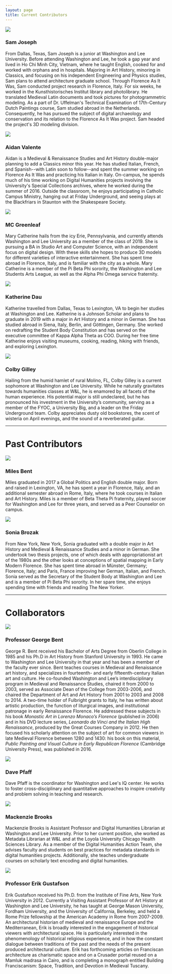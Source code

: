 ```yaml
---
layout: page
title: Current Contributors
---
```


<div class="posts">
  <article>
    <span><img src="assets/images/bio_josephs.jpg" /></span>
    <div class="content">
      <h3>Sam Joseph</h3>
      <p>From Dallas, Texas, Sam Joseph is a junior at Washington and Lee University. Before attending Washington and Lee, he took a gap year and lived in Ho Chi Minh City, Vietnam, where he taught English, cooked for and worked with orphans and in hospitals. Majoring in Art History, minoring in Classics, and focusing on his independent Engineering and Physics studies, Sam plans to attend architecture graduate school. Through Florence As It Was, Sam conducted project research in Florence, Italy. For six weeks, he worked in the Kunsthistorisches Institut library and photolibrary. He translated Medieval Latin documents and took pictures for photogrammetric modeling. As a part of Dr. Uffelman's Technical Examination of 17th-Century Dutch Paintings course, Sam studied abroad in the Netherlands. Consequently, he has pursued the subject of digital archaeology and conservation and its relation to the Florence As It Was project. Sam headed the project's 3D modeling division.</p>
    </div>
  </article>
  <article>
    <span><img src="assets/images/bio_valentea.jpg" /></span>
    <div class="content">
      <h3>Aidan Valente</h3>
      <p>Aidan is a Medieval & Renaissance Studies and Art History double-major planning to add a Classics minor this year. He has studied Italian, French, and Spanish--with Latin soon to follow--and spent the summer working on Florence As It Was and practicing his Italian in Italy. On-campus, he spends much of his time working on Digital Humanities projects involving the University's Special Collections archives, where he worked during the summer of 2016. Outside the classroom, he enjoys participating in Catholic Campus Ministry, hanging out at Friday Underground, and seeing plays at the Blackfriars in Staunton with the Shakespeare Society.</p>
    </div>
  </article>
  <article>
    <span><img src="assets/images/bio_greenleafm.jpg" /></span>
    <div class="content">
      <h3>MC Greenleaf</h3>
      <p>Mary Catherine hails from the icy Erie, Pennsylvania, and currently attends Washington and Lee University as a member of the class of 2019. She is pursuing a BA in Studio Art and Computer Science, with an independent focus on digital design. With these skills she hopes to produce 3D models for different varieties of interactive entertainment. She has spent time abroad in Florence, Italy, and is familiar with the city as a whole. Mary Catherine is a member of the Pi Beta Phi sorority, the Washington and Lee Students Arts League, as well as the Alpha Phi Omega service fraternity.</p>
    </div>
  </article>
  <article>
    <span><img src="assets/images/bio_dauk.jpg" /></span>
    <div class="content">
    <h3>Katherine Dau</h3>
    <p>Katherine travelled from Dallas, Texas to Lexington, VA to begin her studies at Washington and Lee. Katherine is a Johnson Scholar and plans to graduate in 2019 with a major in Art History and a minor in German. She has studied abroad in Siena, Italy, Berlin, and Göttingen, Germany. She worked on redrafting the Student Body Constitution and has served on the executive committee of Kappa Alpha Theta as COO. During her free time Katherine enjoys visiting museums, cooking, reading, hiking with friends, and exploring Lexington.</p>
    </div>
  </article>
  <article>
    <span><img src="assets/images/bio_gilleyc.JPG" /></span>
    <div class="content">
    <h3>Colby Gilley</h3>
    <p>Hailing from the humid hamlet of rural Molino, FL, Colby Gilley is a current sophomore at Washington and Lee University. While he naturally gravitates towards humanities classes at W&L, he is enamored by all facets of the human experience. His potential major is still undeclared, but he has pronounced his investment in the University’s community, serving as a member of the FYOC, a University Big, and a leader on the Friday Underground team. Colby appreciates dusty old bookstores, the scent of wisteria on April evenings, and the sound of a reverberated guitar.</p>
    </div>
  </article>
</div>
<hr>
<h1>Past Contributors</h1>
<div class="posts">
  <article>
    <span><img src="assets/images/bio_bentm.jpg" /></span>
    <div class="content">
      <h3>Miles Bent</h3>
      <p>Miles graduated in 2017 a Global Politics and English double major. Born and raised in Lexington, VA, he has spent a year in Florence, Italy, and an additional semester abroad in Rome, Italy, where he took courses in Italian and Art History. Miles is a member of Beta Theta Pi fraternity, played soccer for Washington and Lee for three years, and served as a Peer Counselor on campus.</p>
    </div>
  </article>
  <article>
    <span><img src="assets/images/bio_brozaks.jpg" /></span>
    <div class="content">
      <h3>Sonia Brozak</h3>
      <p>From New York, New York, Sonia graduated with a double major in Art History and Medieval & Renaissance Studies and a minor in German. She undertook two thesis projects, one of which deals with appropriationist art of the 1980s and the other looks at conceptions of spatial mapping in Early Modern Florence. She has spent time abroad in Münster, Germany; Florence, Italy; and Paris, France improving her German, Italian, and French. Sonia served as the Secretary of the Student Body at Washington and Lee and is a member of Pi Beta Phi sorority. In her spare time, she enjoys spending time with friends and reading The New Yorker.</p>
    </div>
  </article>
</div>
<hr>
<h1>Collaborators</h1>
<div class="posts">
  <article>
    <span><img src="assets/images/bio_bentg.jpg" /></span>
    <div class="content">
      <h3>Professor George Bent</h3>
      <p>George R. Bent received his Bachelor of Arts Degree from Oberlin College in 1985 and his Ph.D in Art History from Stanford University in 1993. He came to Washington and Lee University in that year and has been a member of the faculty ever since. Bent teaches courses in Medieval and Renaissance art history, and specializes in fourteenth- and early fifteenth-century Italian art and culture. He co-founded Washington and Lee’s interdisciplinary program in Medieval and Renaissance Studies, chaired it from 2000 to 2003, served as Associate Dean of the College from 2003-2006, and chaired the Department of Art and Art History from 2001 to 2003 and 2008 to 2014. A two-time holder of Fulbright grants to Italy, he has written about artistic production, the function of liturgical images, and institutional patronage in early Renaissance Florence. He addressed these subjects in his book <i>Monastic Art in Lorenzo Monaco’s Florence</i> (published in 2006) and in his DVD lecture series, <i>Leonardo da Vinci and the Italian High Renaissance</i>, produced by the Great Courses Company in 2012. He then focused his scholarly attention on the subject of art for common viewers in late Medieval Florence between 1280 and 1430: his book on this material, <i>Public Painting and Visual Culture in Early Republican Florence</i> (Cambridge University Press), was published in 2016.</p>
    </div>
  </article>
  <article>
    <span><img src="assets/images/bio_pfaffd.png" /></span>
    <div class="content">
    <h3>Dave Pfaff</h3>
    <p>Dave Pfaff is the coordinator for Washington and Lee's IQ center. He works to foster cross-disciplinary and quantitative approaches to inspire creativity and problem solving in teaching and research.</p>
    </div>
  </article>
  <article>
    <span><img src="assets/images/bio_brooksm.jpg" /></span>
    <div class="content">
    <h3>Mackenzie Brooks</h3>
    <p>Mackenzie Brooks is Assistant Professor and Digital Humanities Librarian at Washington and Lee University. Prior to her current position, she worked as Metadata Librarian at W&L and at the Loyola University Chicago Health Sciences Library. As a member of the Digital Humanities Action Team, she advises faculty and students on best practices for metadata standards in digital humanities projects. Additionally, she teaches undergraduate courses on scholarly text encoding and digital humanities.</p>
    </div>
  </article>
  <article>
    <span><img src="assets/images/bio_gustafsone.jpg" /></span>
    <div class="content">
    <h3>Professor Erik Gustafson</h3>
    <p>Erik Gustafson received his Ph.D. from the Institute of Fine Arts, New York University in 2012. Currently a Visiting Assistant Professor of Art History at Washington and Lee University, he has taught at George Mason University, Fordham University, and the University of California, Berkeley, and held a Rome Prize fellowship at the American Academy in Rome from 2007-2009. An architectural historian of medieval and renaissance Europe and the Mediterranean, Erik is broadly interested in the engagement of historical viewers with architectural space. He is particularly interested in the phenomenology of historical religious experience, and in how the constant dialogue between traditions of the past and the needs of the present produced architectural culture. Erik has forthcoming articles on Franciscan architecture as charismatic space and on a Crusader portal reused on a Mamluk madrasa in Cairo, and is completing a monograph entitled Building Franciscanism: Space, Tradition, and Devotion in Medieval Tuscany.</p>
    </div>
  </article>
</div>
